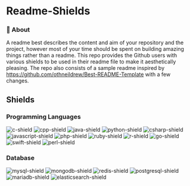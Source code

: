 # Readme-Shields

### 🧐 About

A readme best describes the content and aim of your repository and the project, however most of your time should be spent on building amazing things rather than a readme. This repo provides the Github users with various shields to be used in their readme file to make it aesthetically pleasing. The repo also consists of a sample readme inspired by https://github.com/othneildrew/Best-README-Template with a few changes.

## Shields

### Programming Languages

![c-shield]
![cpp-shield]
![java-shield]
![python-shield]
![csharp-shield]
![javascript-shield]
![php-shield]
![ruby-shield]
![r-shield]
![go-shield]
![swift-shield]
![perl-shield]

### Database
![mysql-shield] 
![mongodb-shield]
![redis-shield]
![postgresql-shield]
![mariadb-shield]
![elasticsearch-shield]

<!-- Links to Shields Here -->
[c-shield]: https://img.shields.io/badge/-C-3744A7?logo=c&logoColor=white&style=for-the-badge
[cpp-shield]: https://img.shields.io/badge/-C++-5B92C8?logo=c%2B%2B&logoColor=white&style=for-the-badge
[java-shield]: https://img.shields.io/badge/-Java-E06C00?logo=java&logoColor=white&style=for-the-badge
[python-shield]: https://img.shields.io/badge/-Python-3A74A5?logo=python&logoColor=white&style=for-the-badge
[csharp-shield]: https://img.shields.io/badge/-C%20%23-903BA7?logo=c%20sharp&logoColor=white&style=for-the-badge
[javascript-shield]: https://img.shields.io/badge/-Javascript-EDD718?logo=javascript&logoColor=black&style=for-the-badge
[php-shield]: https://img.shields.io/badge/-PHP-858EBB?logo=php&logoColor=black&style=for-the-badge
[mysql-shield]: https://img.shields.io/badge/-MYSQL-016086?logo=mysql&logoColor=white&style=for-the-badge
[ruby-shield]: https://img.shields.io/badge/-Ruby-E80E12?logo=Ruby&logoColor=white&style=for-the-badge
[r-shield]: https://img.shields.io/badge/-R-2062B0?logo=R&logoColor=white&style=for-the-badge
[go-shield]: https://img.shields.io/badge/-GO-00A7D0?logo=Go&logoColor=white&style=for-the-badge
[swift-shield]: https://img.shields.io/badge/-SWIFT-F64014?logo=swift&logoColor=white&style=for-the-badge
[perl-shield]: https://img.shields.io/badge/-Perl-374680?logo=perl&logoColor=white&style=for-the-badge
[mongodb-shield]: https://img.shields.io/badge/-MongoDB-129B4E?logo=mongodb&logoColor=white&style=for-the-badge
[redis-shield]: https://img.shields.io/badge/-Redis-DF6C64?logo=redis&logoColor=white&style=for-the-badge
[postgresql-shield]: https://img.shields.io/badge/-POSTGRESQL-325C8E?logo=postgreSQL&logoColor=white&style=for-the-badge
[mariadb-shield]: https://img.shields.io/badge/-MariaDB-BA7257?logo=mariaDB&logoColor=white&style=for-the-badge
[elasticsearch-shield]: https://img.shields.io/badge/-ElasticSearch-11B1AA?logo=elasticsearch&logoColor=white&style=for-the-badge

